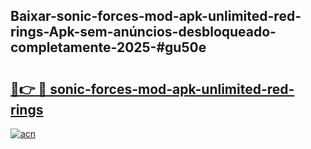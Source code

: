 ## Baixar-sonic-forces-mod-apk-unlimited-red-rings-Apk-sem-anúncios-desbloqueado-completamente-2025-#gu50e

# <h2><a href="https://ainizakaria.my?title=sonic-forces-mod-apk-unlimited-red-rings&ref=20M">🔗👉 🔴 sonic-forces-mod-apk-unlimited-red-rings</a></h2>

[![acn](https://github.com/user-attachments/assets/0f9c940e-d8b0-45ae-aac7-cd30a18b3e1c)](https://ainizakaria.my?title=sonic-forces-mod-apk-unlimited-red-rings&ref=20M)

